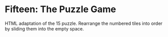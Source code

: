 # Fifteen: The Puzzle Game
HTML adaptation of the 15 puzzle. Rearrange the numbered tiles into order by sliding them into the empty space.
